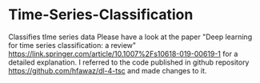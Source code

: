 # Time-Series-Classification
Classifies tIme series data
Please have a look at the paper "Deep learning for time series classification: a review" https://link.springer.com/article/10.1007%2Fs10618-019-00619-1 for a detailed explanation.
I referred to the code published in github repository https://github.com/hfawaz/dl-4-tsc and made changes to it.
